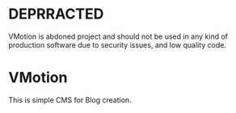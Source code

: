 # DEPRRACTED

VMotion is abdoned project and should not be used in any kind of production software due to security issues, and low quality code.

# VMotion

This is simple CMS for Blog creation.
